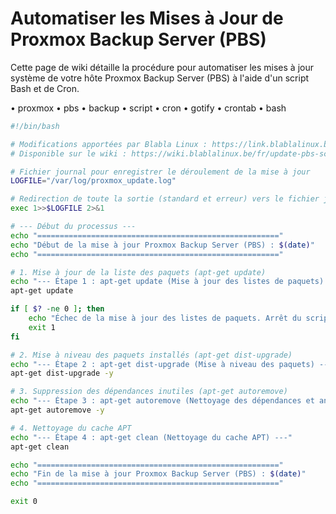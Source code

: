 # Automatiser les Mises à Jour de Proxmox Backup Server (PBS)

Cette page de wiki détaille la procédure pour automatiser les mises à jour système de votre hôte Proxmox Backup Server (PBS) à l'aide d'un script Bash et de Cron.


• proxmox
• pbs
• backup
• script
• cron
• gotify
• crontab
• bash

```bash
#!/bin/bash

# Modifications apportées par Blabla Linux : https://link.blablalinux.be
# Disponible sur le wiki : https://wiki.blablalinux.be/fr/update-pbs-script-cron

# Fichier journal pour enregistrer le déroulement de la mise à jour
LOGFILE="/var/log/proxmox_update.log"

# Redirection de toute la sortie (standard et erreur) vers le fichier journal
exec 1>>$LOGFILE 2>&1

# --- Début du processus ---
echo "======================================================"
echo "Début de la mise à jour Proxmox Backup Server (PBS) : $(date)"
echo "======================================================"

# 1. Mise à jour de la liste des paquets (apt-get update)
echo "--- Étape 1 : apt-get update (Mise à jour des listes de paquets) ---"
apt-get update

if [ $? -ne 0 ]; then
    echo "Échec de la mise à jour des listes de paquets. Arrêt du script."
    exit 1
fi

# 2. Mise à niveau des paquets installés (apt-get dist-upgrade)
echo "--- Étape 2 : apt-get dist-upgrade (Mise à niveau des paquets) ---"
apt-get dist-upgrade -y

# 3. Suppression des dépendances inutiles (apt-get autoremove)
echo "--- Étape 3 : apt-get autoremove (Nettoyage des dépendances et anciens noyaux) ---"
apt-get autoremove -y

# 4. Nettoyage du cache APT
echo "--- Étape 4 : apt-get clean (Nettoyage du cache APT) ---"
apt-get clean

echo "======================================================"
echo "Fin de la mise à jour Proxmox Backup Server (PBS) : $(date)"
echo "======================================================"

exit 0
```
